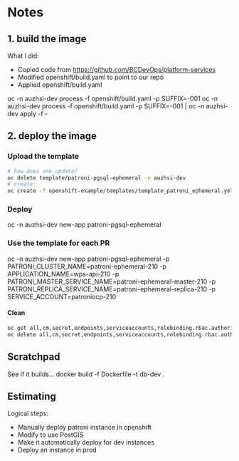 # Notes

## 1. build the image

What I did:

- Copied code from https://github.com/BCDevOps/platform-services
- Modified openshift/build.yaml to point to our repo
- Applied openshift/build.yaml

oc -n auzhsi-dev process -f openshift/build.yaml -p SUFFIX=-001
oc -n auzhsi-dev process -f openshift/build.yaml -p SUFFIX=-001 | oc -n auzhsi-dev apply -f -

## 2. deploy the image

### Upload the template

```bash
# how does one update?
oc delete template/patroni-pgsql-ephemeral -n auzhsi-dev
# create:
oc create -f openshift-example/templates/template_patroni_ephemeral.yml -n auzhsi-dev
```

### Deploy

oc -n auzhsi-dev new-app patroni-pgsql-ephemeral

### Use the template for each PR

oc -n auzhsi-dev new-app patroni-pgsql-ephemeral -p PATRONI_CLUSTER_NAME=patroni-ephemeral-210 -p APPLICATION_NAME=wps-api-210 -p PATRONI_MASTER_SERVICE_NAME=patroni-ephemeral-master-210 -p PATRONI_REPLICA_SERVICE_NAME=patroni-ephemeral-replica-210 -p SERVICE_ACCOUNT=patroniocp-210

#### Clean

```bash
oc get all,cm,secret,endpoints,serviceaccounts,rolebinding.rbac.authorization.k8s.io,roles.rbac.authorization.k8s.io -o name -l application=wps-api-210
oc delete all,cm,secret,endpoints,serviceaccounts,rolebinding.rbac.authorization.k8s.io,roles.rbac.authorization.k8s.io -o name -l application=wps-api-210
```

## Scratchpad

See if it builds...
docker build -f Dockerfile -t db-dev .

## Estimating

Logical steps:

- Manually deploy patroni instance in openshift
- Modify to use PostGIS
- Make it automatically deploy for dev instances
- Deploy an instance in prod
